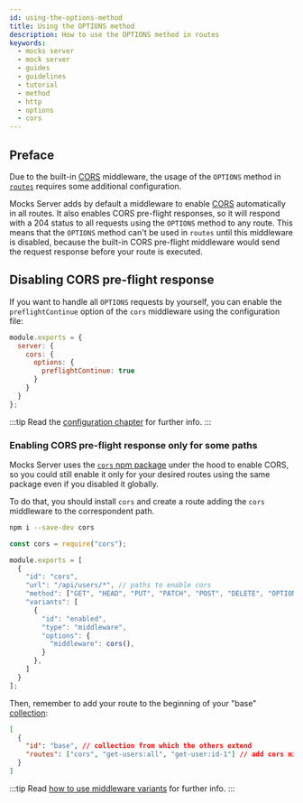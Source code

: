```yaml
---
id: using-the-options-method
title: Using the OPTIONS method
description: How to use the OPTIONS method in routes
keywords:
  - mocks server
  - mock server
  - guides
  - guidelines
  - tutorial
  - method
  - http
  - options
  - cors
---
```


## Preface

Due to the built-in [CORS](https://developer.mozilla.org/en-US/docs/Web/HTTP/CORS) middleware, the usage of the `OPTIONS` method in [`routes`](usage/routes.md) requires some additional configuration.

Mocks Server adds by default a middleware to enable [CORS](https://developer.mozilla.org/en-US/docs/Web/HTTP/CORS) automatically in all routes. It also enables CORS pre-flight responses, so it will respond with a 204 status to all requests using the `OPTIONS` method to any route. This means that the `OPTIONS` method can't be used in `routes` until this middleware is disabled, because the built-in CORS pre-flight middleware would send the request response before your route is executed.

## Disabling CORS pre-flight response 

If you want to handle all `OPTIONS` requests by yourself, you can enable the `preflightContinue` option of the `cors` middleware using the configuration file:

```js
module.exports = {
  server: {
    cors: {
      options: { 
        preflightContinue: true 
      }
    }
  }
};
```

:::tip
Read the [configuration chapter](configuration/how-to-change-settings.md) for further info.
:::

### Enabling CORS pre-flight response only for some paths

Mocks Server uses the [`cors` npm package](https://www.npmjs.com/package/cors) under the hood to enable CORS, so you could still enable it only for your desired routes using the same package even if you disabled it globally.

To do that, you should install `cors` and create a route adding the `cors` middleware to the correspondent path.

```bash
npm i --save-dev cors
```

```js
const cors = require("cors");

module.exports = [
  {
    "id": "cors",
    "url": "/api/users/*", // paths to enable cors
    "method": ["GET", "HEAD", "PUT", "PATCH", "POST", "DELETE", "OPTIONS"], // HTTP methodS
    "variants": [
      {
        "id": "enabled",
        "type": "middleware",
        "options": {
          "middleware": cors(),
        }
      },
    ]
  }
];
```

Then, remember to add your route to the beginning of your "base" [collection](usage/collections.md):

```json
[
  {
    "id": "base", // collection from which the others extend
    "routes": ["cors", "get-users:all", "get-user:id-1"] // add cors middleware to the beggining of the routes array
  }
]
```

:::tip
Read [how to use middleware variants](usage/variants/middleware.md) for further info.
:::
